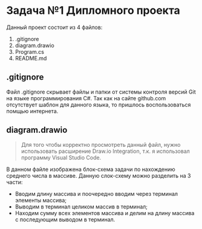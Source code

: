 # Задача №1 Дипломного проекта

Данный проект состоит из 4 файлов:
1. .gitignore
2. diagram.drawio
3. Program.cs
4. README.md

## .gitignore

Файл .gitignore скрывает файлы и папки от системы контроля версий Git на языке программирования C#. Так как на сайте github.com отсутствует шаблон для данного языка, то пришлось воспользоваться помщью интернета.

## diagram.drawio

> Для того чтобы корректно просмотреть данный файл, нужно использовать расширение Draw.io Integration, т.к. я использовал программу Visual Studio Code.

В данном файле изображена блок-схема задачи по нахождению среднего числа в массиве. Данную слок-схему можно разделить на 3 части:
- Вводим длину массива и поочередно вводим через терминал элементы массива;
- Выводим в терминал целиком массив в терминал;
- Находим сумму всех элементов массива и делим на длину массива с последующим выводом в терминал. 